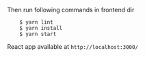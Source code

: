 Then run following commands in frontend dir
```
    $ yarn lint
    $ yarn install
    $ yarn start
```
React app available at `http://localhost:3000/`